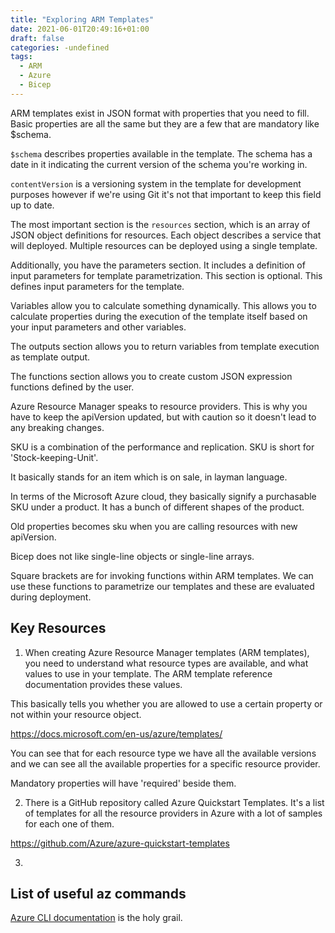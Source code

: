 ```yaml
---
title: "Exploring ARM Templates"
date: 2021-06-01T20:49:16+01:00
draft: false
categories: -undefined
tags:
  - ARM
  - Azure
  - Bicep
---
```


ARM templates exist in JSON format with properties that you need to fill. Basic properties are all the same but they are a few that are mandatory like $schema.

`$schema` describes properties available in the template. The schema has a date in it indicating the current version of the schema you're working in.

`contentVersion` is a versioning system in the template for development purposes however if we're using Git it's not that important to keep this field up to date.

The most important section is the `resources` section, which is an array of JSON object definitions for resources. Each object describes a service that will deployed. Multiple resources can be deployed using a single template.

Additionally, you have the parameters section. It includes a definition of input parameters for template parametrization. This section is optional. This defines input parameters for the template.

Variables allow you to calculate something dynamically. This allows you to calculate properties during the execution of the template itself based on your input parameters and other variables.

The outputs section allows you to return variables from template execution as template output.

The functions section allows you to create custom JSON expression functions defined by the user. 

Azure Resource Manager speaks to resource providers. This is why you have to keep the apiVersion updated, but with caution so it doesn't lead to any breaking changes.

SKU is a combination of the performance and replication. SKU is short for 'Stock-keeping-Unit'.

It basically stands for an item which is on sale, in layman language. 

In terms of the Microsoft Azure cloud, they basically signify a purchasable SKU under a product. It has a bunch of different shapes of the product. 

Old properties becomes sku when you are calling resources with new apiVersion. 

Bicep does not like single-line objects or single-line arrays. 

Square brackets are for invoking functions within ARM templates. We can use these functions to parametrize our templates and these are evaluated during deployment.

## Key Resources

1. When creating Azure Resource Manager templates (ARM templates), you need to understand what resource types are available, and what values to use in your template. The ARM template reference documentation provides these values.

This basically tells you whether you are allowed to use a certain property or not within your resource object.

https://docs.microsoft.com/en-us/azure/templates/

You can see that for each resource type we have all the available versions and we can see all the available properties for a specific resource provider.

Mandatory properties will have 'required' beside them.

2. There is a GitHub repository called Azure Quickstart Templates. It's a list of templates for all the resource providers in Azure with a lot of samples for each one of them.

https://github.com/Azure/azure-quickstart-templates

3. 

## List of useful az commands

[Azure CLI documentation](https://docs.microsoft.com/en-us/cli/azure/) is the holy grail.